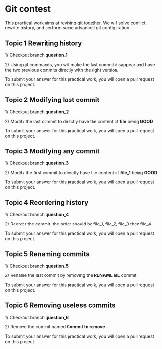 # Git contest

This practical work aims at revising git together. We will solve conflict, rewrite history, and perform some advanced git configuration.

## Topic 1 Rewriting history

1/ Checkout branch **question_1**

2/ Using git commands, you will make the last commit disappear and have the two previous commits directly with the right version. 

To submit your answer for this practical work, you will open a pull request on this project.

## Topic 2 Modifying last commit

1/ Checkout branch **question_2**

2/ Modify the last commit to directly have the content of **file** being **GOOD**

To submit your answer for this practical work, you will open a pull request on this project.

## Topic 3 Modifying any commit

1/ Checkout branch **question_3**

2/ Modify the first commit to directly have the content of **file_1** being **GOOD**

To submit your answer for this practical work, you will open a pull request on this project.

## Topic 4 Reordering history

1/ Checkout branch **question_4**

2/ Reorder the commit. the order should be file_1, file_2, file_3 then file_4

To submit your answer for this practical work, you will open a pull request on this project.

## Topic 5 Renaming commits

1/ Checkout branch **question_5**

2/ Rename the last commit by removing the **RENAME ME** commit

To submit your answer for this practical work, you will open a pull request on this project.

## Topic 6 Removing useless commits

1/ Checkout branch **question_6**

2/ Remove the commit named **Commit to remove**

To submit your answer for this practical work, you will open a pull request on this project.


